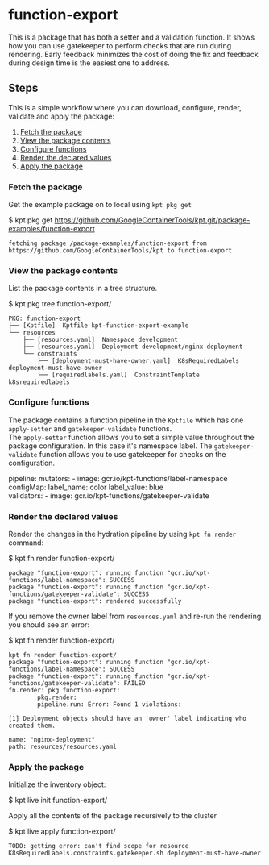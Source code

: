 # function-export

This is a package that has both a setter and a validation function.  It shows
how you can use gatekeeper to perform checks that are run during rendering.
Early feedback minimizes the cost of doing the fix and feedback during 
design time is the easiest one to address.

## Steps

This is a simple workflow where you can download, configure, render,
validate and apply the package:

1. [Fetch the package](#fetch-the-package)
2. [View the package contents](#view-the-package-contents)
3. [Configure functions](#configure-functions)
4. [Render the declared values](#render-the-declared-values)
5. [Apply the package](#apply-the-package)

### Fetch the package

Get the example package on to local using `kpt pkg get`

  $ kpt pkg get https://github.com/GoogleContainerTools/kpt.git/package-examples/function-export

    fetching package /package-examples/function-export from https://github.com/GoogleContainerTools/kpt to function-export

### View the package contents

List the package contents in a tree structure.

  $ kpt pkg tree function-export/

    PKG: function-export
    ├── [Kptfile]  Kptfile kpt-function-export-example
    └── resources
        ├── [resources.yaml]  Namespace development
        ├── [resources.yaml]  Deployment development/nginx-deployment
        └── constraints
            ├── [deployment-must-have-owner.yaml]  K8sRequiredLabels deployment-must-have-owner
            └── [requiredlabels.yaml]  ConstraintTemplate k8srequiredlabels

### Configure functions

The package contains a function pipeline in the `Kptfile` which has
one `apply-setter` and `gatekeeper-validate` functions.  
The `apply-setter` function allows you to set a simple value throughout the 
package configuration.  In this case it's namespace label.  The
`gatekeeper-validate` function allows you to use gatekeeper for checks on
the configuration.

  pipeline:
    mutators:
      - image: gcr.io/kpt-functions/label-namespace
        configMap:
          label_name: color
          label_value: blue      
    validators:
      - image: gcr.io/kpt-functions/gatekeeper-validate



### Render the declared values

Render the changes in the hydration pipeline by using `kpt fn render` command:

  $ kpt fn render function-export/

    package "function-export": running function "gcr.io/kpt-functions/label-namespace": SUCCESS
    package "function-export": running function "gcr.io/kpt-functions/gatekeeper-validate": SUCCESS
    package "function-export": rendered successfully


If you remove the owner label from `resources.yaml` and re-run the rendering
you should see an error:


  $ kpt fn render function-export/

    kpt fn render function-export/ 
    package "function-export": running function "gcr.io/kpt-functions/label-namespace": SUCCESS
    package "function-export": running function "gcr.io/kpt-functions/gatekeeper-validate": FAILED
    fn.render: pkg function-export:
            pkg.render:
            pipeline.run: Error: Found 1 violations:

    [1] Deployment objects should have an 'owner' label indicating who created them.

    name: "nginx-deployment"
    path: resources/resources.yaml


### Apply the package

Initialize the inventory object:

  $ kpt live init function-export/

Apply all the contents of the package recursively to the cluster

  $ kpt live apply function-export/

    TODO: getting error: can't find scope for resource K8sRequiredLabels.constraints.gatekeeper.sh deployment-must-have-owner


